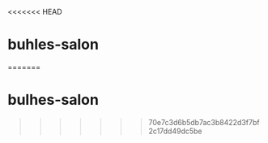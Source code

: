 <<<<<<< HEAD
# buhles-salon

=======
# bulhes-salon
>>>>>>> 70e7c3d6b5db7ac3b8422d3f7bf2c17dd49dc5be
